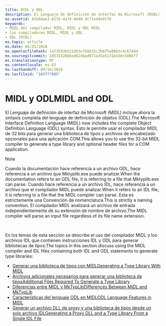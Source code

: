 ```yaml
---
title: MIDL y ODL
description: El Lenguaje de definición de interfaz de Microsoft (MIDL) incluye ahora la sintaxis completa del lenguaje de definición de objetos (ODL). Esto le permite usar el compilador MIDL de 32 bits para generar una biblioteca de tipos y archivos de encabezado opcionales para una aplicación COM.
ms.assetid: 83b84ae3-817e-4a74-bb48-dc71ed4e9178
keywords:
- MIDL del compilador MIDL, MIDL y ODL MIDL
- los compiladores MIDL, MIDL y ODL
- ODL (MIDL)
ms.topic: article
ms.date: 05/31/2018
ms.openlocfilehash: 1af35d3b522d53e7b8435c2b6f5a98b3c4c674dd
ms.sourcegitcommit: 2d531328b6ed82d4ad971a45a5131b430c5866f7
ms.translationtype: MT
ms.contentlocale: es-ES
ms.lasthandoff: 09/16/2019
ms.locfileid: "103777005"
---
```

# <a name="midl-and-odl"></a><span data-ttu-id="2e088-107">MIDL y ODL</span><span class="sxs-lookup"><span data-stu-id="2e088-107">MIDL and ODL</span></span>

<span data-ttu-id="2e088-108">El Lenguaje de definición de interfaz de Microsoft (MIDL) incluye ahora la sintaxis completa del lenguaje de definición de objetos (ODL).</span><span class="sxs-lookup"><span data-stu-id="2e088-108">The Microsoft Interface Definition Language (MIDL) now includes the complete Object Definition Language (ODL) syntax.</span></span> <span data-ttu-id="2e088-109">Esto le permite usar el compilador MIDL de 32 bits para generar una biblioteca de tipos y archivos de encabezado opcionales para una aplicación COM.</span><span class="sxs-lookup"><span data-stu-id="2e088-109">This allows you to use the 32-bit MIDL compiler to generate a type library and optional header files for a COM application.</span></span>

> [!Note]  
> <span data-ttu-id="2e088-110">Cuando la documentación hace referencia a un archivo ODL, hace referencia a un archivo que Mktyplib.exe puede analizar.</span><span class="sxs-lookup"><span data-stu-id="2e088-110">When the documentation refers to an ODL file, it is referring to a file that Mktyplib.exe can parse.</span></span> <span data-ttu-id="2e088-111">Cuando hace referencia a un archivo IDL, hace referencia a un archivo que el compilador MIDL puede analizar.</span><span class="sxs-lookup"><span data-stu-id="2e088-111">When it refers to an IDL file, it is referring to a file that the MIDL compiler can parse.</span></span> <span data-ttu-id="2e088-112">Esta es estrictamente una Convención de nomenclatura.</span><span class="sxs-lookup"><span data-stu-id="2e088-112">This is strictly a naming convention.</span></span> <span data-ttu-id="2e088-113">El compilador MIDL analizará un archivo de entrada independientemente de su extensión de nombre de archivo.</span><span class="sxs-lookup"><span data-stu-id="2e088-113">The MIDL compiler will parse an input file regardless of its file name extension.</span></span>

 

<span data-ttu-id="2e088-114">En los temas de esta sección se describe el uso del compilador MIDL y los archivos IDL que contienen instrucciones IDL y ODL para generar bibliotecas de tipos:</span><span class="sxs-lookup"><span data-stu-id="2e088-114">The topics in this section discuss using the MIDL compiler and IDL files containing both IDL and ODL statements to generate type libraries:</span></span>

-   [<span data-ttu-id="2e088-115">Generar una biblioteca de tipos con MIDL</span><span class="sxs-lookup"><span data-stu-id="2e088-115">Generating a Type Library With MIDL</span></span>](generating-a-type-library-with-midl-2.md)
-   [<span data-ttu-id="2e088-116">Archivos adicionales necesarios para generar una biblioteca de tipos</span><span class="sxs-lookup"><span data-stu-id="2e088-116">Additional Files Required To Generate a Type Library</span></span>](additional-files-required-to-generate-a-type-library-2.md)
-   [<span data-ttu-id="2e088-117">Diferencias entre MIDL y MkTypLib</span><span class="sxs-lookup"><span data-stu-id="2e088-117">Differences Between MIDL and MkTypLib</span></span>](differences-between-midl-and-mktyplib.md)
-   [<span data-ttu-id="2e088-118">Características del lenguaje ODL en MIDL</span><span class="sxs-lookup"><span data-stu-id="2e088-118">ODL Language Features in MIDL</span></span>](odl-language-features-in-midl.md)
-   [<span data-ttu-id="2e088-119">Generar un archivo DLL de proxy y una biblioteca de tipos desde un solo archivo IDL</span><span class="sxs-lookup"><span data-stu-id="2e088-119">Generating a Proxy DLL and a Type Library From a Single IDL File</span></span>](generating-a-proxy-dll-and-a-type-library-from-a-single-idl-file-2.md)

 

 





